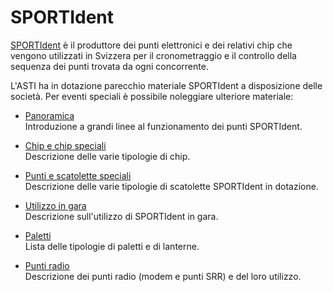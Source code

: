 # SPORTIdent

[SPORTIdent](https://sportident.com) è il produttore dei punti elettronici e dei relativi chip che vengono utilizzati in Svizzera per il cronometraggio e il controllo della sequenza dei punti trovata da ogni concorrente.  

L'ASTI ha in dotazione parecchio materiale SPORTIdent a disposizione delle società. Per eventi speciali è possibile noleggiare ulteriore materiale:

- [Panoramica](panoramica.md)  
Introduzione a grandi linee al funzionamento dei punti SPORTIdent.

- [Chip e chip speciali](chip.md)  
Descrizione delle varie tipologie di chip.

- [Punti e scatolette speciali](scatolette.md)  
Descrizione delle varie tipologie di scatolette SPORTIdent in dotazione.

- [Utilizzo in gara](partecipazione_gara.md)  
Descrizione sull'utilizzo di SPORTIdent in gara.

- [Paletti](paletti.md)  
Lista delle tipologie di paletti e di lanterne.

- [Punti radio](punti_radio.md)  
Descrizione dei punti radio (modem e punti SRR) e del loro utilizzo.

